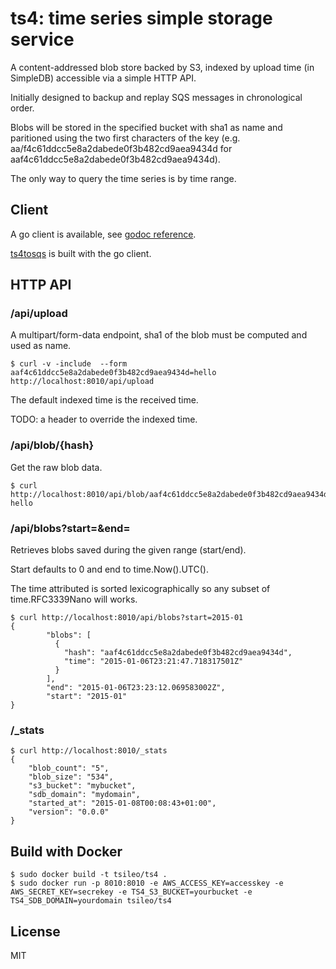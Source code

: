 # ts4: time series simple storage service

A content-addressed blob store backed by S3, indexed by upload time (in SimpleDB) accessible via a simple HTTP API.

Initially designed to backup and replay SQS messages in chronological order.

Blobs will be stored in the specified bucket with sha1 as name and paritioned using the two first characters of the key (e.g. aa/f4c61ddcc5e8a2dabede0f3b482cd9aea9434d for aaf4c61ddcc5e8a2dabede0f3b482cd9aea9434d).

The only way to query the time series is by time range.

## Client

A go client is available, see [godoc reference](https://godoc.org/github.com/tsileo/ts4/client).

[ts4tosqs](https://github.com/tsileo/ts4tosqs) is built with the go client.

## HTTP API

### /api/upload

A multipart/form-data endpoint, sha1 of the blob must be computed and used as name.

	$ curl -v -include  --form aaf4c61ddcc5e8a2dabede0f3b482cd9aea9434d=hello http://localhost:8010/api/upload	

The default indexed time is the received time. 

TODO: a header to override the indexed time.

### /api/blob/{hash}

Get the raw blob data.

	$ curl http://localhost:8010/api/blob/aaf4c61ddcc5e8a2dabede0f3b482cd9aea9434d
	hello

### /api/blobs?start=&end=

Retrieves blobs saved during the given range (start/end).

Start defaults to 0 and end to time.Now().UTC().

The time attributed is sorted lexicographically so any subset of time.RFC3339Nano will works.

	$ curl http://localhost:8010/api/blobs?start=2015-01
	{
    		"blobs": [
        	  {
        	    "hash": "aaf4c61ddcc5e8a2dabede0f3b482cd9aea9434d", 
        	    "time": "2015-01-06T23:21:47.718317501Z"
        	  }
    		], 
    		"end": "2015-01-06T23:23:12.069583002Z", 
    		"start": "2015-01"
	}

### /_stats

	$ curl http://localhost:8010/_stats
	{
	    "blob_count": "5", 
	    "blob_size": "534", 
	    "s3_bucket": "mybucket", 
	    "sdb_domain": "mydomain", 
	    "started_at": "2015-01-08T00:08:43+01:00", 
	    "version": "0.0.0"
	}

## Build with Docker

	$ sudo docker build -t tsileo/ts4 .
	$ sudo docker run -p 8010:8010 -e AWS_ACCESS_KEY=accesskey -e AWS_SECRET_KEY=secrekey -e TS4_S3_BUCKET=yourbucket -e TS4_SDB_DOMAIN=yourdomain tsileo/ts4

## License

MIT

